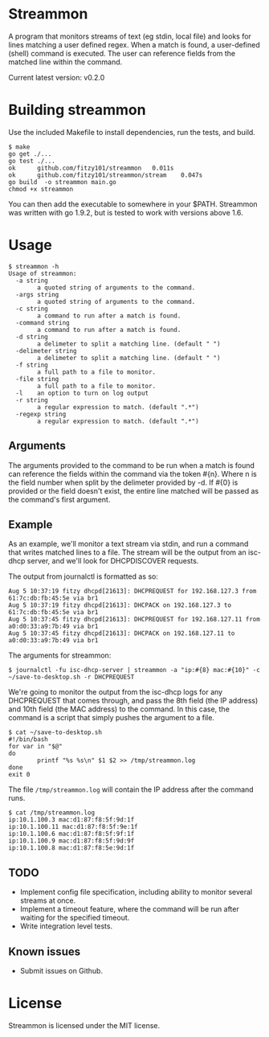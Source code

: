 # Streammon
A program that monitors streams of text (eg stdin, local file) and looks for lines matching a user defined regex.
When a match is found, a user-defined (shell) command is executed. The user can reference fields from the matched line
within the command.

Current latest version: v0.2.0

# Building streammon
Use the included Makefile to install dependencies, run the tests, and build.

```
$ make
go get ./...
go test ./...
ok  	github.com/fitzy101/streammon	0.011s
ok  	github.com/fitzy101/streammon/stream	0.047s
go build  -o streammon main.go
chmod +x streammon
```

You can then add the executable to somewhere in your $PATH.
Streammon was written with go 1.9.2, but is tested to work with versions above 1.6.

# Usage
```
$ streammon -h
Usage of streammon:
  -a string
    	a quoted string of arguments to the command.
  -args string
    	a quoted string of arguments to the command.
  -c string
    	a command to run after a match is found.
  -command string
    	a command to run after a match is found.
  -d string
    	a delimeter to split a matching line. (default " ")
  -delimeter string
    	a delimeter to split a matching line. (default " ")
  -f string
    	a full path to a file to monitor.
  -file string
    	a full path to a file to monitor.
  -l	an option to turn on log output
  -r string
    	a regular expression to match. (default ".*")
  -regexp string
    	a regular expression to match. (default ".*")
```

## Arguments
The arguments provided to the command to be run when a match is found can reference the fields within the command via the token #{n}. Where n is the field number when split by the delimeter provided by -d. If #{0} is provided or the field doesn't exist, the entire line matched will be passed as the command's first argument.

## Example
As an example, we'll monitor a text stream via stdin, and run a command that writes matched lines to a file.
The stream will be the output from an isc-dhcp server, and we'll look for DHCPDISCOVER requests.

The output from journalctl is formatted as so:
```
Aug 5 10:37:19 fitzy dhcpd[21613]: DHCPREQUEST for 192.168.127.3 from 61:7c:db:fb:45:5e via br1
Aug 5 10:37:19 fitzy dhcpd[21613]: DHCPACK on 192.168.127.3 to 61:7c:db:fb:45:5e via br1
Aug 5 10:37:45 fitzy dhcpd[21613]: DHCPREQUEST for 192.168.127.11 from a0:d0:33:a9:7b:49 via br1
Aug 5 10:37:45 fitzy dhcpd[21613]: DHCPACK on 192.168.127.11 to a0:d0:33:a9:7b:49 via br1
```

The arguments for streammon:
```
$ journalctl -fu isc-dhcp-server | streammon -a "ip:#{8} mac:#{10}" -c ~/save-to-desktop.sh -r DHCPREQUEST
```

We're going to monitor the output from the isc-dhcp logs for any DHCPREQUEST that comes through, and pass the 8th field (the IP address) and 10th field (the MAC address) to the command. In this case, the command is a script that simply pushes the argument to a file.

```
$ cat ~/save-to-desktop.sh
#!/bin/bash
for var in "$@"
do
        printf "%s %s\n" $1 $2 >> /tmp/streammon.log
done
exit 0
```

The file `/tmp/streammon.log` will contain the IP address after the command runs.

```
$ cat /tmp/streammon.log
ip:10.1.100.3 mac:d1:87:f8:5f:9d:1f
ip:10.1.100.11 mac:d1:87:f8:5f:9e:1f
ip:10.1.100.6 mac:d1:87:f8:5f:9f:1f
ip:10.1.100.9 mac:d1:87:f8:5f:9d:9f
ip:10.1.100.8 mac:d1:87:f8:5e:9d:1f
```

## TODO
- Implement config file specification, including ability to monitor several streams at once.
- Implement a timeout feature, where the command will be run after waiting for the specified timeout.
- Write integration level tests.

## Known issues
- Submit issues on Github.

# License
Streammon is licensed under the MIT license.
